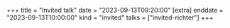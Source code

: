 +++
title = "Invited talk"
date = "2023-09-13T09:20:00"
[extra]
enddate = "2023-09-13T10:00:00"
kind = "invited"
talks = ["invited-richter"]
+++
